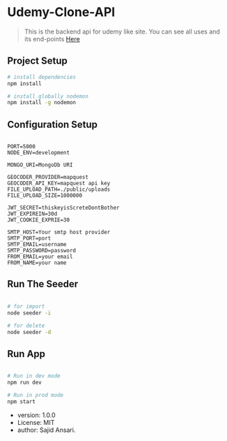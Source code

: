 # Udemy-Clone-API

> This is the backend api for udemy like site. You can see all uses and its end-points [Here](https://udemycloneapisajid.netlify.app)

## Project Setup

```bash
# install dependencies
npm install

# install globally nodemon
npm install -g nodemon

```

## Configuration Setup

```

PORT=5000
NODE_ENV=development

MONGO_URI=MongoDb URI

GEOCODER_PROVIDER=mapquest
GEOCODER_API_KEY=mapquest api key
FILE_UPLOAD_PATH=./public/uploads
FILE_UPLOAD_SIZE=1000000

JWT_SECRET=thiskeyisScreteDontBother
JWT_EXPIREIN=30d
JWT_COOKIE_EXPRIE=30

SMTP_HOST=Your smtp host provider
SMTP_PORT=port
SMTP_EMAIL=username
SMTP_PASSWORD=password
FROM_EMAIL=your email
FROM_NAME=your name

```

## Run The Seeder

```bash

# for import
node seeder -i

# for delete
node seeder -d

```

## Run App

```bash

# Run in dev mode
npm run dev

# Run in prod mode
npm start

```

- version: 1.0.0
- License: MIT
- author: Sajid Ansari.
